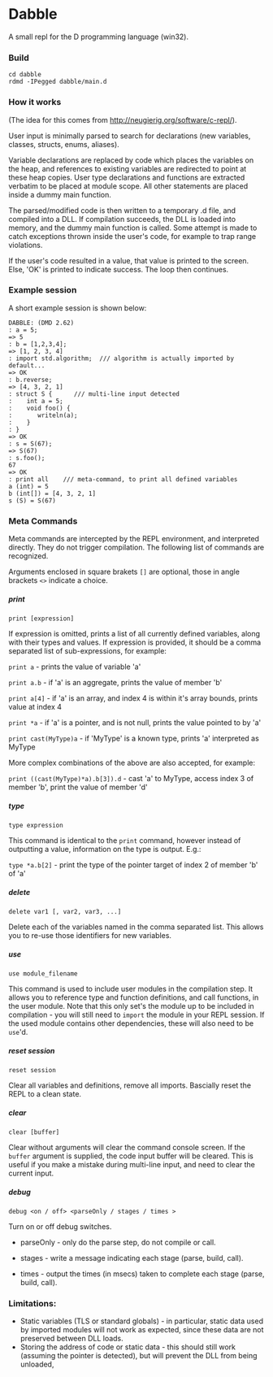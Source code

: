 # Dabble

A small repl for the D programming language (win32).

### Build

```
cd dabble
rdmd -IPegged dabble/main.d
```

### How it works

(The idea for this comes from http://neugierig.org/software/c-repl/).

User input is minimally parsed to search for declarations (new variables, classes, structs, enums, aliases). 

Variable declarations are replaced by code which places the variables on the heap, and references to existing variables are redirected to point at these heap copies. User type declarations and functions are extracted verbatim to be placed at module scope. All other statements are placed inside a dummy main function. 

The parsed/modified code is then written to a temporary .d file, and compiled into a DLL. If compilation succeeds, the DLL is loaded into memory, and the dummy main function is called. Some attempt is made to catch exceptions thrown inside the user's code, for example to trap range violations. 

If the user's code resulted in a value, that value is printed to the screen. Else, 'OK' is printed to indicate success. The loop then continues.

### Example session
A short example session is shown below:
```
DABBLE: (DMD 2.62)
: a = 5;
=> 5
: b = [1,2,3,4];
=> [1, 2, 3, 4]
: import std.algorithm;  /// algorithm is actually imported by default...
=> OK
: b.reverse;
=> [4, 3, 2, 1]
: struct S {      /// multi-line input detected
:    int a = 5;
:    void foo() {
:       writeln(a);
:    }
: }
=> OK
: s = S(67);
=> S(67)
: s.foo();
67
=> OK
: print all    /// meta-command, to print all defined variables
a (int) = 5
b (int[]) = [4, 3, 2, 1]
s (S) = S(67)
```


### Meta Commands

Meta commands are intercepted by the REPL environment, and interpreted directly. They do not trigger compilation. The following list of commands are recognized. 

Arguments enclosed in square brakets ```[]``` are optional, those in angle brackets ```<>``` indicate a choice.

##### print

```print [expression]```
    
If expression is omitted, prints a list of all currently defined variables, along with their types and values. If expression is provided, it should be a comma separated list of sub-expressions, for example:
    
```print a``` - prints the value of variable 'a'

```print a.b``` - if 'a' is an aggregate, prints the value of member 'b'

```print a[4]``` - if 'a' is an array, and index 4 is within it's array bounds, prints value at index 4

```print *a``` - if 'a' is a pointer, and is not null, prints the value pointed to by 'a'

```print cast(MyType)a``` - if 'MyType' is a known type, prints 'a' interpreted as MyType

More complex combinations of the above are also accepted, for example:

```print ((cast(MyType)*a).b[3]).d``` - cast 'a' to MyType, access index 3 of member 'b', print the value of member 'd'

##### type

```type expression```

This command is identical to the ```print``` command, however instead of outputting a value, information on the type is output. E.g.:

```type *a.b[2]``` - print the type of the pointer target of index 2 of member 'b' of 'a'

##### delete 

```delete var1 [, var2, var3, ...]```

Delete each of the variables named in the comma separated list. This allows you to re-use those identifiers for new variables. 

##### use

```use module_filename```

This command is used to include user modules in the compilation step. It allows you to reference type and function definitions, and call functions, in the user module. Note that this only set's the module up to be included in compilation - you will still need to ```import``` the module in your REPL session. If the used module contains other dependencies, these will also need to be ```use```'d. 

##### reset session

```reset session```

Clear all variables and definitions, remove all imports. Bascially reset the REPL to a clean state. 

##### clear 

```clear [buffer]```

Clear without arguments will clear the command console screen. If the ```buffer``` argument is supplied, the code input buffer will be cleared. This is useful if you make a mistake during multi-line input, and need to clear the current input. 

##### debug

```debug <on / off> <parseOnly / stages / times >```

Turn on or off debug switches. 

* parseOnly - only do the parse step, do not compile or call. 

* stages - write a message indicating each stage (parse, build, call).

* times - output the times (in msecs) taken to complete each stage (parse, build, call).


### Limitations:
- Static variables (TLS or standard globals) - in particular, static data used by imported modules will not work as expected, since these data are not preserved between DLL loads.
- Storing the address of code or static data - this should still work (assuming the pointer is detected), but will prevent the DLL from being unloaded, 
